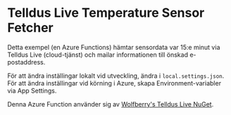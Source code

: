 # Telldus Live Temperature Sensor Fetcher

Detta exempel (en Azure Functions) hämtar sensordata var 15:e minut via Telldus Live (cloud-tjänst) och mailar informationen till önskad e-postaddress.

För att ändra inställingar lokalt vid utveckling, ändra i `local.settings.json`. För att ändra inställingar vid körning i Azure, skapa Environment-variabler via App Settings.

Denna Azure Function använder sig av [Wolfberry's Telldus Live NuGet](https://github.com/wolfberry-ab/telldus-live-dotnet).
